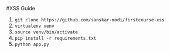 #XSS Guide



1. `git clone https://github.com/sanskar-modi/firstcourse-xss`
2. `virtualenv venv`
3. `source venv/bin/activate`
4. `pip install -r requirements.txt`
5. `python app.py`